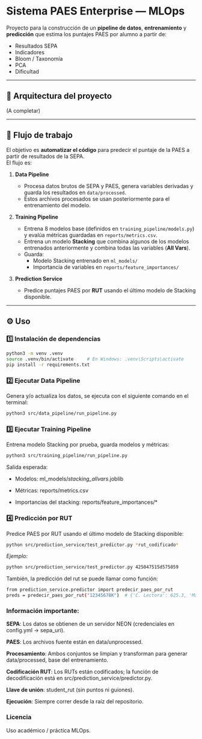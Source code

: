 # Sistema PAES Enterprise — MLOps

Proyecto para la construcción de un **pipeline de datos**, **entrenamiento** y **predicción** que estima los puntajes PAES por alumno a partir de:

- Resultados SEPA  
- Indicadores  
- Bloom / Taxonomía  
- PCA  
- Dificultad  

---

## 📂 Arquitectura del proyecto
 (A completar)

---

## 🔄 Flujo de trabajo

El objetivo es **automatizar el código** para predecir el puntaje de la PAES a partir de resultados de la SEPA.  
El flujo es:

1. **Data Pipeline**  
   - Procesa datos brutos de SEPA y PAES, genera variables derivadas y guarda los resultados en `data/processed`.
   - Estos archivos procesados se usan posteriormente para el entrenamiento del modelo.

2. **Training Pipeline**  
   - Entrena 8 modelos base (definidos en `training_pipeline/models.py`) y evalúa métricas guardadas en `reports/metrics.csv`.
   - Entrena un modelo **Stacking** que combina algunos de los modelos entrenados anteriormente y combina todas las variables (**All Vars**).
   - Guarda:
     - Modelo Stacking entrenado en `ml_models/`
     - Importancia de variables en `reports/feature_importances/`

3. **Prediction Service**  
   - Predice puntajes PAES por **RUT** usando el último modelo de Stacking disponible.

---

## ⚙️ Uso

### 1️⃣ Instalación de dependencias

```bash 
python3 -m venv .venv
source .venv/bin/activate     # En Windows: .venv\Scripts\activate
pip install -r requirements.txt
```


### 2️⃣ Ejecutar Data Pipeline 


Genera y/o actualiza los datos, se ejecuta con el siguiente comando en el terminal:

```bash
python3 src/data_pipeline/run_pipeline.py
```

### 3️⃣ Ejecutar Training Pipeline


Entrena modelo Stacking por prueba, guarda modelos y métricas:

```bash
python3 src/training_pipeline/run_pipeline.py
```

Salida esperada:

- Modelos: ml_models/<dd-mm>_stacking_allvars_<prueba>.joblib

- Métricas: reports/metrics.csv

- Importancias del stacking: reports/feature_importances/*

### 4️⃣ Predicción por RUT

Predice PAES por RUT usando el último modelo de Stacking disponible:

```bash
python src/prediction_service/test_predictor.py *rut_codificado*
```

*Ejemplo:*
```bash
python src/prediction_service/test_predictor.py 425047515d575059
```

También, la predicción del rut se puede llamar como función:

```bash
from prediction_service.predictor import predecir_paes_por_rut
preds = predecir_paes_por_rut("12345678K")  # {'C. Lectora': 625.3, 'Matemática': 601.2, ...}
```

### Información importante:

**SEPA**: Los datos se obtienen de un servidor NEON (credenciales en config.yml → sepa_uri).

**PAES**: Los archivos fuente están en data/unprocessed.

**Procesamiento**: Ambos conjuntos se limpian y transforman para generar data/processed, base del entrenamiento.

**Codificación RUT**: Los RUTs están codificados; la función de decodificación está en src/prediction_service/predictor.py.

**Llave de unión**: student_rut (sin puntos ni guiones).

**Ejecución**: Siempre correr desde la raíz del repositorio.


### Licencia

Uso académico / práctica MLOps.

